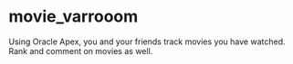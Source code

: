 # movie_varrooom
Using Oracle Apex, you and your friends track movies you have watched. Rank and comment on movies as well.
